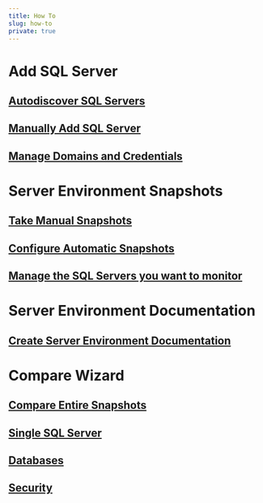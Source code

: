 ```yaml
---
title: How To
slug: how-to
private: true
---
```


# Add SQL Server
## [Autodiscover SQL Servers](autodiscover-sql-servers.md)
## [Manually Add SQL Server](manually-add-sql-server.md)  
## [Manage Domains and Credentials](manage-domains-credentials.md)
# Server Environment Snapshots
## [Take Manual Snapshots](take-manual-snapshots.md)
## [Configure Automatic Snapshots](configure-automatic-snapshots.md)
## [Manage the SQL Servers you want to monitor](manage-servers-want-monitor.md)  
# Server Environment Documentation
## [Create Server Environment Documentation](create-server-environment-documentation.md)
# Compare Wizard
## [Compare Entire Snapshots](compare-snapshots.md)
## [Single SQL Server](compare-single-sql-server.md)
## [Databases](compare-databases.md)
## [Security](compare-security.md)
